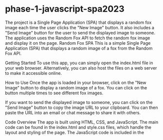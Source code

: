 # phase-1-javascript-spa2023
The project is a Single Page Application (SPA) that displays a random fox image each time the user clicks the "New Image" button. It also includes a "Send Image" button for the user to send the displayed image to someone. The application uses the Random Fox API to fetch the random fox image and display it on the page. 
Random Fox SPA
This is a simple Single Page Application (SPA) that displays a random image of a fox from the Random Fox API.

Getting Started
To use this app, you can simply open the index.html file in your web browser. Alternatively, you can also host the files on a web server to make it accessible online.

How to Use
Once the app is loaded in your browser, click on the "New Image" button to display a random image of a fox. You can click on the button multiple times to see different fox images.

If you want to send the displayed image to someone, you can click on the "Send Image" button to copy the image URL to your clipboard. You can then paste the URL into an email or chat message to share it with others.

Code Overview
The app is built using HTML, CSS, and JavaScript. The main code can be found in the index.html and style.css files, which handle the layout and styling of the page. The JavaScript code is included in the <script> tag at the end of the index.html file.

The JavaScript code fetches a random image URL from the Random Fox API when the "New Image" button is clicked, and displays the image on the page using the img tag with the ID "fox-image". The "Send Image" button is used to copy the image URL to the clipboard when clicked.

Acknowledgements
This app was built using the Random Fox API, which provides a simple way to get random images of foxes. Thank you to the creators of the API for making it available to use.

License
This project is licensed under the MIT License, which means that you can use, modify, and distribute the code freely as long as you include the original license text.
